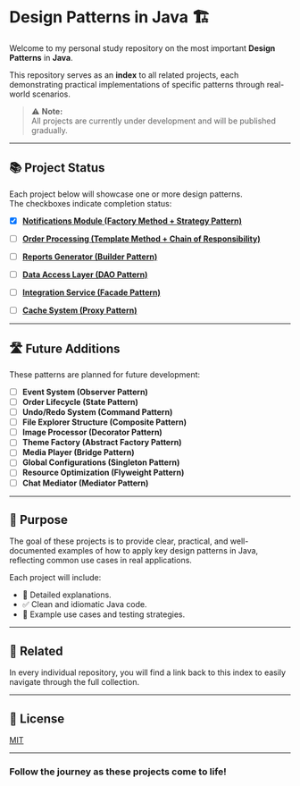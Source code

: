 # Design Patterns in Java 🏗️

Welcome to my personal study repository on the most important **Design Patterns** in **Java**.

This repository serves as an **index** to all related projects, each demonstrating practical implementations of specific patterns through real-world scenarios.

> ⚠️ **Note:**  
> All projects are currently under development and will be published gradually.

---

## 📚 Project Status

Each project below will showcase one or more design patterns.  
The checkboxes indicate completion status:

- [x] [**Notifications Module (Factory Method + Strategy Pattern)**](https://github.com/omatheusmesmo/notifications-module)
  
- [ ] [**Order Processing (Template Method + Chain of Responsibility)**](https://github.com/omatheusmesmo/order-processing-template)
  
- [ ] [**Reports Generator (Builder Pattern)**](https://github.com/omatheusmesmo/reports-builder)
  
- [ ] [**Data Access Layer (DAO Pattern)**](https://github.com/omatheusmesmo/data-access-dao)
  
- [ ] [**Integration Service (Facade Pattern)**](https://github.com/omatheusmesmo/integration-facade)
  
- [ ] [**Cache System (Proxy Pattern)**](https://github.com/omatheusmesmo/cache-proxy)

---

## 🛣️ Future Additions
These patterns are planned for future development:

- [ ] **Event System (Observer Pattern)**
- [ ] **Order Lifecycle (State Pattern)**
- [ ] **Undo/Redo System (Command Pattern)**
- [ ] **File Explorer Structure (Composite Pattern)**
- [ ] **Image Processor (Decorator Pattern)**
- [ ] **Theme Factory (Abstract Factory Pattern)**
- [ ] **Media Player (Bridge Pattern)**
- [ ] **Global Configurations (Singleton Pattern)**
- [ ] **Resource Optimization (Flyweight Pattern)**
- [ ] **Chat Mediator (Mediator Pattern)**

---

## 🚀 Purpose
The goal of these projects is to provide clear, practical, and well-documented examples of how to apply key design patterns in Java, reflecting common use cases in real applications.

Each project will include:
- 📄 Detailed explanations.
- ✅ Clean and idiomatic Java code.
- 🧪 Example use cases and testing strategies.

---

## 🔗 Related
In every individual repository, you will find a link back to this index to easily navigate through the full collection.

---

## 📝 License
[MIT](LICENSE)

---

### Follow the journey as these projects come to life!

